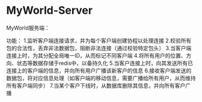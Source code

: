 # MyWorld-Server

MyWorld服务端：

功能：
  1.监听客户端连接请求，并为每个客户端创建协程以处理连接
  2.校验所有包的合法性，丢弃非法数据包，阻断非法连接（通过校验特定包头）
  3.当客户端连接上时，为其分配全局唯一ID，从而标记不同客户端
  4.将所有用户的位置、方向、状态等数据存储于redis中，以备持久化
  5.当客户连接上时，向其发送所有已连接上的客户端的信息，并向所有用户广播该新客户的信息
  6.接收客户端发送的数据包，将对应信息处理（如客户端的移动信息，需要广播给所有用户，从而维持所有客户端同步）
  7.当某个客户下线时，从数据库删除其信息，并向所有客户广播
